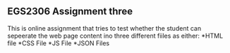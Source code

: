 ## EGS2306 Assignment three
This is online assignment that tries to test whether the student can sepeerate the web page content ino three different fiiles as either:
*HTML file
*CSS File
*JS File 
*JSON Files
